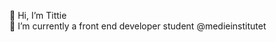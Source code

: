 👋 Hi, I’m Tittie <br>
🌱 I’m currently a front end developer student @medieinstitutet

<!---
tittieth/tittieth is a ✨ special ✨ repository because its `README.md` (this file) appears on your GitHub profile.
You can click the Preview link to take a look at your changes.
--->
